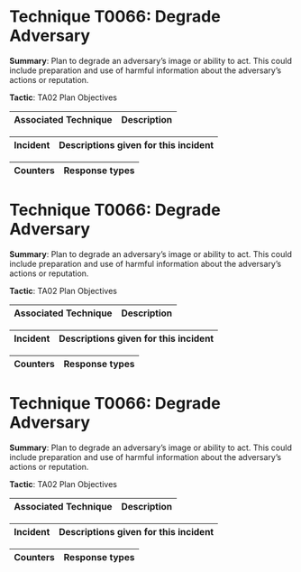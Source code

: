 # Technique T0066: Degrade Adversary

**Summary**: Plan to degrade an adversary’s image or ability to act. This could include preparation and use of harmful information about the adversary’s actions or reputation.

**Tactic**: TA02 Plan Objectives 


| Associated Technique | Description |
| --------- | ------------------------- |



| Incident | Descriptions given for this incident |
| -------- | -------------------- |



| Counters | Response types |
| -------- | -------------- |


# Technique T0066: Degrade Adversary

**Summary**: Plan to degrade an adversary’s image or ability to act. This could include preparation and use of harmful information about the adversary’s actions or reputation.

**Tactic**: TA02 Plan Objectives 


| Associated Technique | Description |
| --------- | ------------------------- |



| Incident | Descriptions given for this incident |
| -------- | -------------------- |



| Counters | Response types |
| -------- | -------------- |


# Technique T0066: Degrade Adversary

**Summary**: Plan to degrade an adversary’s image or ability to act. This could include preparation and use of harmful information about the adversary’s actions or reputation.

**Tactic**: TA02 Plan Objectives


| Associated Technique | Description |
| --------- | ------------------------- |



| Incident | Descriptions given for this incident |
| -------- | -------------------- |



| Counters | Response types |
| -------- | -------------- |


